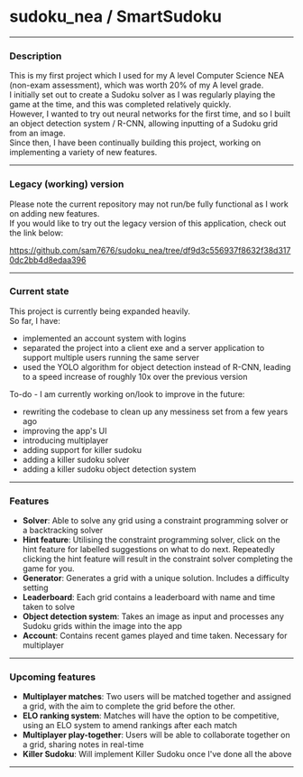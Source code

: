 # sudoku_nea / SmartSudoku

---

### Description
This is my first project which I used for my A level Computer Science NEA (non-exam assessment), which was worth 20% of my A level grade.   
I initially set out to create a Sudoku solver as I was regularly playing the game at the time, and this was completed relatively quickly.    
However, I wanted to try out neural networks for the first time, and so I built an object detection system / R-CNN, allowing inputting of a Sudoku grid from an image.   
Since then, I have been continually building this project, working on implementing a variety of new features.   

---

### Legacy (working) version
Please note the current repository may not run/be fully functional as I work on adding new features.   
If you would like to try out the legacy version of this application, check out the link below:  

https://github.com/sam7676/sudoku_nea/tree/df9d3c556937f8632f38d3170dc2bb4d8edaa396   

---
### Current state
This project is currently being expanded heavily.   
So far, I have:   
- implemented an account system with logins
- separated the project into a client exe and a server application to support multiple users running the same server
- used the YOLO algorithm for object detection instead of R-CNN, leading to a speed increase of roughly 10x over the previous version

To-do - I am currently working on/look to improve in the future:   
- rewriting the codebase to clean up any messiness set from a few years ago
- improving the app's UI
- introducing multiplayer
- adding support for killer sudoku
- adding a killer sudoku solver
- adding a killer sudoku object detection system

---

### Features
- **Solver**: Able to solve any grid using a constraint programming solver or a backtracking solver
- **Hint feature**: Utilising the constraint programming solver, click on the hint feature for labelled suggestions on what to do next. Repeatedly clicking the hint feature will result in the constraint solver completing the game for you.
- **Generator**: Generates a grid with a unique solution. Includes a difficulty setting
- **Leaderboard**: Each grid contains a leaderboard with name and time taken to solve
- **Object detection system**: Takes an image as input and processes any Sudoku grids within the image into the app
- **Account**: Contains recent games played and time taken. Necessary for multiplayer

---

### Upcoming features
- **Multiplayer matches**: Two users will be matched together and assigned a grid, with the aim to complete the grid before the other.
- **ELO ranking system**: Matches will have the option to be competitive, using an ELO system to amend rankings after each match
- **Multiplayer play-together**: Users will be able to collaborate together on a grid, sharing notes in real-time
- **Killer Sudoku**: Will implement Killer Sudoku once I've done all the above

---
